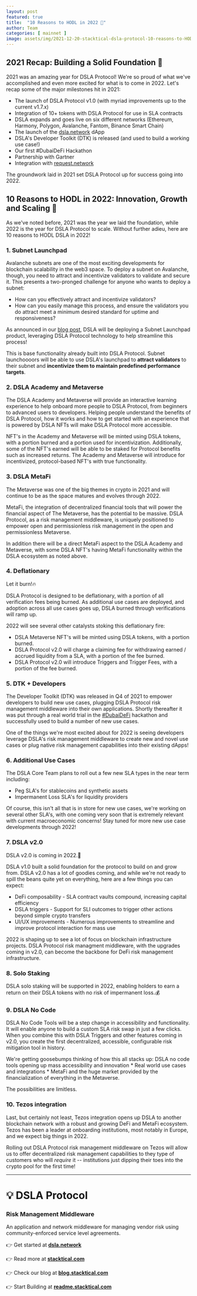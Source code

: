 ```yaml
---
layout: post
featured: true
title:  "10 Reasons to HODL in 2022 🔐"
author: Team
categories: [ mainnet ]
image: assets/img/2021-12-20-stacktical-dsla-protocol-10-reasons-to-HODL-DSLA-in-2022-blockchain-cryptocurrency-fintech-legaltech-insurtech-itsm-slm-sla-defi-nft.png
---
```


## 2021 Recap: Building a Solid Foundation 🧱

2021 was an amazing year for DSLA Protocol! We're so proud of what we've accomplished and even more excited for what is to come in 2022. Let's recap some of the major milestones hit in 2021:

* The launch of DSLA Protocol v1.0 (with myriad improvements up to the current v1.7.x)
* Integration of 10+ tokens with DSLA Protocol for use in SLA contracts
* DSLA expands and goes live on six different networks (Ethereum, Harmony, Polygon, Avalanche, Fantom, Binance Smart Chain)
* The launch of the [dsla.network](https://dsla.network) dApp
* DSLA's Developer Toolkit (DTK) is released (and used to build a working use case!)
* Our first #DubaiDeFi Hackathon
* Partnership with Gartner
* Integration with [request.network](https://request.network)

The groundwork laid in 2021 set DSLA Protocol up for success going into 2022.

## 10 Reasons to HODL in 2022: Innovation, Growth and Scaling 🌱

As we've noted before, 2021 was the year we laid the foundation, while 2022 is the year for DSLA Protocol to scale. Without further adieu, here are 10 reasons to HODL DSLA in 2022!

### 1. Subnet Launchpad

Avalanche subnets are one of the most exciting developments for blockchain scalability in the web3 space. To deploy a subnet on Avalanche, though, you need to attract and incentivize validators to validate and secure it. This presents a two-pronged challenge for anyone who wants to deploy a subnet:
* How can you effectively attract and incentivize validators?
* How can you easily manage this process, and ensure the validators you do attract meet a minimum desired standard for uptime and responsiveness?

As announced in our [blog post](https://blog.stacktical.com/mainnet/roadmap/2021/12/17/stacktical-dsla-protocol-2022-roadmap-avalanche-subnet-launchpad-blockchain-cryptocurrency-fintech-legaltech-insurtech-itsm-slm-sla-defi-nft.html), DSLA will be deploying a Subnet Launchpad product, leveraging DSLA Protocol technology to help streamline this process!

This is base functionality already built into DSLA Protocol. Subnet launchoooors will be able to use DSLA's launchpad to **attract validators** to their subnet and **incentivize them to maintain predefined performance targets**.

### 2. DSLA Academy and Metaverse

The DSLA Academy and Metaverse will provide an interactive learning experience to help onboard more people to DSLA Protocol, from beginners to advanced users to developers. Helping people understand the benefits of DSLA Protocol, how it works and how to get started with an experience that is powered by DSLA NFTs will make DSLA Protocol more accessible.

NFT's in the Academy and Metaverse will be minted using DSLA tokens, with a portion burned and a portion used for incentivization. Additionally, some of the NFT's earned will be able to be staked for Protocol benefits such as increased returns. The Academy and Metaverse will introduce for incentivized, protocol-based NFT's with true functionality.

### 3. DSLA MetaFi

The Metaverse was one of the big themes in crypto in 2021 and will continue to be as the space matures and evolves through 2022. 

MetaFi, the integration of decentralized financial tools that will power the financial aspect of The Metaverse, has the potential to be massive. DSLA Protocol, as a risk management middleware, is uniquely positioned to empower open and permissionless risk management in the open and permissionless Metaverse.

In addition there will be a direct MetaFi aspect to the DSLA Academy and Metaverse, with some DSLA NFT's having MetaFi functionality within the DSLA ecosystem as noted above.

### 4. Deflationary

Let it burn!🔥

DSLA Protocol is designed to be deflationary, with a portion of all verification fees being burned. As additional use cases are deployed, and adoption across all use cases goes up, DSLA burned through verifications will ramp up.

2022 will see several other catalysts stoking this deflationary fire:
* DSLA Metaverse NFT's will be minted using DSLA tokens, with a portion burned.
* DSLA Protocol v2.0 will charge a claiming fee for withdrawing earned / accrued liquidity from a SLA, with a portion of the fee burned.
* DSLA Protocol v2.0 will introduce Triggers and Trigger Fees, with a portion of the fee burned.

### 5. DTK + Developers

The Developer Toolkit (DTK) was released in Q4 of 2021 to empower developers to build new use cases, plugging DSLA Protocol risk management middleware into their own applications. Shortly thereafter it was put through a real world trial in the [#DubaiDeFi](https://dubaidefi.io) hackathon and successfully used to build a number of new use cases.

One of the things we're most excited about for 2022 is seeing developers leverage DSLA's risk management middleware to create new and novel use cases or plug native risk management capabilities into their existing dApps!

### 6. Additional Use Cases

The DSLA Core Team plans to roll out a few new SLA types in the near term including:

* Peg SLA's for stablecoins and synthetic assets
* Impermanent Loss SLA's for liquidity providers

Of course, this isn't all that is in store for new use cases, we're working on several other SLA's, with one coming very soon that is extremely relevant with current macroeconomic concerns! Stay tuned for more new use case developments through 2022!

### 7. DSLA v2.0

DSLA v2.0 is coming in 2022.🥳

DSLA v1.0 built a solid foundation for the protocol to build on and grow from. DSLA v2.0 has a lot of goodies coming, and while we're not ready to spill the beans quite yet on everything, here are a few things you can expect:
* DeFi composability - SLA contract vaults compound, increasing capital efficiency
* DSLA triggers - Support for SLI outcomes to trigger other actions beyond simple crypto transfers
* UI/UX improvements - Numerous improvements to streamline and improve protocol interaction for mass use

2022 is shaping up to see a lot of focus on blockchain infrastructure projects. DSLA Protocol risk managment middleware, with the upgrades coming in v2.0, can become the backbone for DeFi risk management infrastructure.

### 8. Solo Staking

DSLA solo staking will be supported in 2022, enabling holders to earn a return on their DSLA tokens with no risk of impermanent loss.💰

### 9. DSLA No Code

DSLA No Code Tools will be a step change in accessibility and functionality. It will enable anyone to build a custom SLA risk swap in just a few clicks. When you combine this with DSLA Triggers and other features coming in v2.0, you create the first decentralized, accessible, configurable risk mitigation tool in history.

We're getting goosebumps thinking of how this all stacks up: DSLA no code tools opening up mass accessibility and innovation * Real world use cases and integrations * MetaFi and the huge market provided by the financialization of everything in the Metaverse.

The possibilities are limitless. 

### 10. Tezos integration

Last, but certainly not least, Tezos integration opens up DSLA to another blockchain network with a robust and growing DeFi and MetaFi ecosystem. Tezos has been a leader at onboarding institutions, most notably in Europe, and we expect big things in 2022.

Rolling out DSLA Protocol risk management middleware on Tezos will allow us to offer decentralized risk management capabilities to they type of customers who will *require* it -- institutions just dipping their toes into the crypto pool for the first time!

---

# 💡 DSLA Protocol

### Risk Management Middleware

An application and network middleware for managing vendor risk using community-enforced service level agreements.

👉 Get started at **[dsla.network](https://dsla.network)** 

👉 Read more at [**stacktical.com**](https://stacktical.com)

👉 Check our blog at [**blog.stacktical.com**](https://blog.stacktical.com)

👉 Start Building at [**readme.stacktical.com**](https://readme.stacktical.com/developer-guide/)